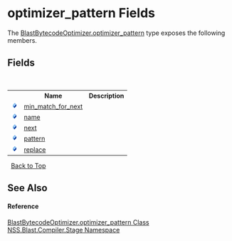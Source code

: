 # optimizer_pattern Fields
 

The <a href="d5ed229e-e370-7fa2-1e0f-de86cb71337b">BlastBytecodeOptimizer.optimizer_pattern</a> type exposes the following members.


## Fields
&nbsp;<table><tr><th></th><th>Name</th><th>Description</th></tr><tr><td>![Public field](media/pubfield.gif "Public field")</td><td><a href="30b7852c-2814-eac0-3b90-d4cf306402e2">min_match_for_next</a></td><td /></tr><tr><td>![Public field](media/pubfield.gif "Public field")</td><td><a href="12a4006f-db61-b3ff-68ce-38698b3154b2">name</a></td><td /></tr><tr><td>![Public field](media/pubfield.gif "Public field")</td><td><a href="041d6732-48e3-5d1c-6f73-12506b1edb1e">next</a></td><td /></tr><tr><td>![Public field](media/pubfield.gif "Public field")</td><td><a href="3b186ff0-5395-225e-8dad-6fb142dc5a5f">pattern</a></td><td /></tr><tr><td>![Public field](media/pubfield.gif "Public field")</td><td><a href="8b48814b-183a-daa1-5d5a-179a13de2111">replace</a></td><td /></tr></table>&nbsp;
<a href="#optimizer_pattern-fields">Back to Top</a>

## See Also


#### Reference
<a href="d5ed229e-e370-7fa2-1e0f-de86cb71337b">BlastBytecodeOptimizer.optimizer_pattern Class</a><br /><a href="f44e629d-16ad-ce78-c6d1-bb239589698b">NSS.Blast.Compiler.Stage Namespace</a><br />